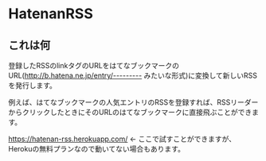# HatenanRSS #

## これは何

登録したRSSのlinkタグのURLをはてなブックマークのURL(http://b.hatena.ne.jp/entry/--------- みたいな形式)に変換して新しいRSSを発行します。

例えば、はてなブックマークの人気エントリのRSSを登録すれば、RSSリーダーからクリックしたときにそのURLのはてなブックマークに直接飛ぶことができます。

https://hatenan-rss.herokuapp.com/ <- ここで試すことができますが、Herokuの無料プランなので動いてない場合もあります。
